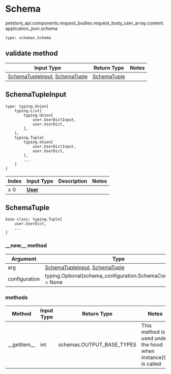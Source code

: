 # Schema
petstore_api.components.request_bodies.request_body_user_array.content.application_json.schema
```
type: schemas.Schema
```

## validate method
Input Type | Return Type | Notes
------------ | ------------- | -------------
[SchemaTupleInput](#schematupleinput), [SchemaTuple](#schematuple) | [SchemaTuple](#schematuple) |

## SchemaTupleInput
```
type: typing.Union[
    typing.List[
        typing.Union[
            user.UserDictInput,
            user.UserDict,
        ],
    ],
    typing.Tuple[
        typing.Union[
            user.UserDictInput,
            user.UserDict,
        ],
        ...
    ]
]
```
Index | Input Type | Description | Notes
------------- | ------------- | ------------- | -------------
≥ 0 | [**User**](user.md) |  |

## SchemaTuple
```
base class: typing.Tuple[
    user.UserDict,
    ...
]
```
### &lowbar;&lowbar;new&lowbar;&lowbar; method
Argument | Type
-------- | ------
arg      | [SchemaTupleInput](#schematupleinput), [SchemaTuple](#schematuple)
configuration | typing.Optional[schema_configuration.SchemaConfiguration] = None

### methods
Method | Input Type | Return Type | Notes
------ | ---------- | ----------- | ------
&lowbar;&lowbar;getitem&lowbar;&lowbar; | int | schemas.OUTPUT_BASE_TYPES | This method is used under the hood when instance[0] is called

